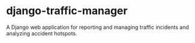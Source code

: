 # django-traffic-manager
A Django web application for reporting and managing traffic incidents and analyzing accident hotspots.
